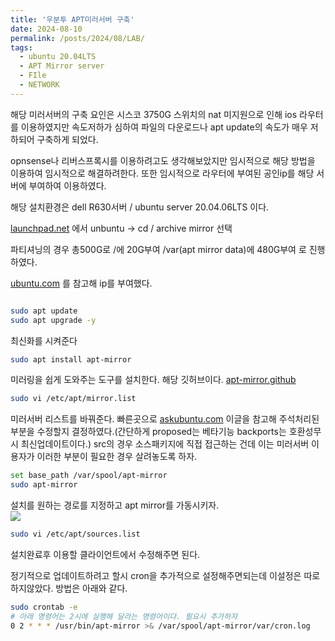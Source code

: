 ```yaml
---
title: '우분투 APT미러서버 구축'
date: 2024-08-10
permalink: /posts/2024/08/LAB/
tags:
  - ubuntu 20.04LTS
  - APT Mirror server
  - FIle
  - NETWORK
---
```

해당 미러서버의 구축 요인은 시스코 3750G 스위치의 nat 미지원으로 인해 ios 라우터를 이용하였지만 속도저하가 심하여 파일의 다운로드나 apt update의 속도가 매우 저하되어 구축하게 되었다. 

opnsense나 리버스프록시를 이용하려고도 생각해보았지만 임시적으로 해당 방법을 이용하여 임시적으로 해결하려한다. 또한 임시적으로 라우터에 부여된 공인ip를 해당 서버에 부여하여 이용하였다.

해당 설치환경은 dell R630서버 / ubuntu server 20.04.06LTS 이다.

[launchpad.net](https://launchpad.net/) 에서 unbuntu -> cd / archive mirror 선택

파티셔닝의 경우 총500G로 /에 20G부여 /var(apt mirror data)에 480G부여 로 진행하였다.


[ubuntu.com](https://ubuntu.com/server/docs/configuring-networks) 를 참고해 ip를 부여했다.
```bash
```
```bash
sudo apt update  
sudo apt upgrade -y
```
최신화를 시켜준다
```bash
sudo apt install apt-mirror
```
미러링을 쉽게 도와주는 도구를 설치한다. 해당 깃허브이다. 
[apt-mirror.github](https://apt-mirror.github.io/)

```bash
sudo vi /etc/apt/mirror.list
```
미러서버 리스트를 바꿔준다. 빠른곳으로
[askubuntu.com](hhttps://askubuntu.com/questions/401941/what-is-the-difference-between-security-updates-proposed-and-backports-in-etc) 이글을 참고해 주석처리된 부분을 수정할지 결정하였다.(간단하게 proposed는 베타기능 backports는 호환성무시 최신업데이트이다.)
src의 경우 소스패키지에 직접 접근하는 건데 이는 미러서버 이용자가 이러한 부분이 필요한 경우 살려놓도록 하자.

```bash
set base_path /var/spool/apt-mirror
sudo apt-mirror
```
설치를 원하는 경로를 지정하고 apt mirror를 가동시키자.
<br/><img src='/images/mirror.png'>

```bash
sudo vi /etc/apt/sources.list
```
설치완료후 이용할 클라이언트에서 수정해주면 된다.

정기적으로 업데이트하려고 할시 cron을 추가적으로 설정해주면되는데 이설정은 따로 하지않았다. 방법은 아래와 같다.
```bash
sudo crontab -e
# 아래 명령어는 2시에 실행해 달라는 명령어이다. 필요시 추가하자
0 2 * * * /usr/bin/apt-mirror >& /var/spool/apt-mirror/var/cron.log
```


